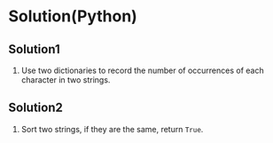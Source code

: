 # Solution(Python)

## Solution1

1. Use two dictionaries to record the number of occurrences of each character in two strings.

## Solution2

1. Sort two strings, if they are the same, return `True`.
